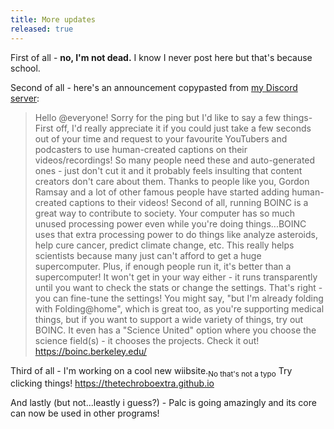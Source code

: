 ```yaml
---
title: More updates
released: true
---
```


First of all - **no, I'm not dead.** I know I never post here but that's because school.

Second of all - here's an announcement copypasted from [my Discord server](https://discord.gg/4mnBwEd):

> Hello @everyone! Sorry for the ping but I'd like to say a few things-
> First off, I'd really appreciate it if you could just take a few seconds out of your time and request to your favourite YouTubers and podcasters to use human-created captions on their videos/recordings!  So many people need these and auto-generated ones - just don't cut it and it probably feels insulting that content creators don't care about them. Thanks to people like you, Gordon Ramsay and a lot of other famous people have started adding human-created captions to their videos!
> Second of all, running BOINC is a great way to contribute to society. Your computer has so much unused processing power even while you're doing things...BOINC uses that extra processing power to do things like analyze asteroids, help cure cancer, predict climate change, etc. This really helps scientists because many just can't afford to get a huge supercomputer. Plus, if enough people run it, it's better than a supercomputer! It won't get in your way either - it runs transparently until you want to check the stats or change the settings. That's right - you can fine-tune the settings! You might say, "but I'm already folding with Folding@home", which is great too, as you're supporting medical things, but if you want to support a wide variety of things, try out BOINC. It even has a "Science United" option where you choose the science field(s) - it chooses the projects. Check it out! <https://boinc.berkeley.edu/>


Third of all - I'm working on a cool new wiibsite.<sub>No that's not a typo</sub> Try clicking things! <https://thetechroboextra.github.io>

And lastly (but not...leastly i guess?) - Palc is going amazingly and its core can now be used in other programs!
